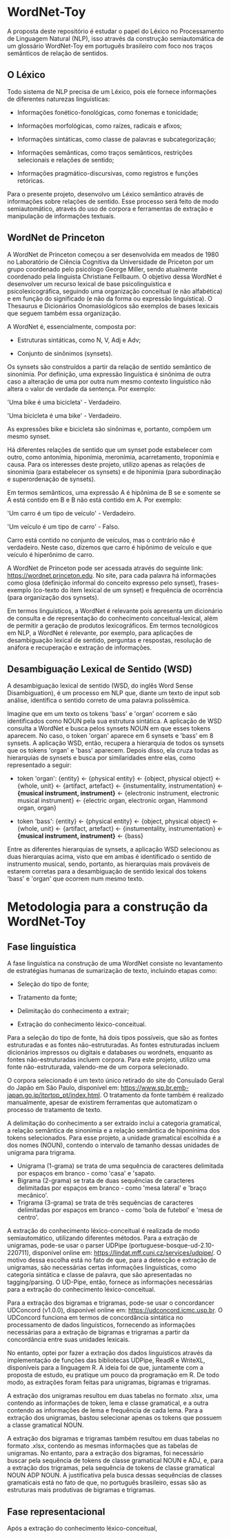 # WordNet-Toy
A proposta deste repositório é estudar o papel do Léxico no Processamento de Linguagem Natural (NLP), isso através da construção semiautomática de um glossário WordNet-Toy em português brasileiro com foco nos traços semânticos de relação de sentidos.

## O Léxico
Todo sistema de NLP precisa de um Léxico, pois ele fornece informações de diferentes naturezas linguísticas:

- Informações fonético-fonológicas, como fonemas e tonicidade;

- Informações morfológicas, como raízes, radicais e afixos;

- Informações sintáticas, como classe de palavras e subcategorização;

- Informações semânticas, como traços semânticos, restrições selecionais e relações de sentido;

- Informações pragmático-discursivas, como registros e funções retóricas.

Para o presente projeto, desenvolvo um Léxico semântico através de informações sobre relações de sentido. Esse processo será feito de modo semiautomático, através do uso de corpora e ferramentas de extração e manipulação de informações textuais.

## WordNet de Princeton
A WordNet de Princeton começou a ser desenvolvida em meados de 1980 no Laboratório de Ciência Cognitiva da Universidade de Priceton por um grupo coordenado pelo psicólogo George Miller, sendo atualmente coordenado pela linguista Christiane Fellbaum. O objetivo dessa WordNet é desenvolver um recurso lexical de base psicolinguística e psicolexicográfica, seguindo uma organização conceitual (e não alfabética) e em função do significado (e não da forma ou expressão linguística). O Thesaurus e Dicionários Onomasiológicos são exemplos de bases lexicais que seguem também essa organização.

A WordNet é, essencialmente, composta por:

- Estruturas sintáticas, como N, V, Adj e Adv;

- Conjunto de sinônimos (synsets).

Os synsets são construídos a partir da relação de sentido semântico de sinonímia. Por definição, uma expressão linguística é sinônima de outra caso a alteração de uma por outra num mesmo contexto linguístico não altera o valor de verdade da sentença. Por exemplo:

'Uma bike é uma bicicleta' - Verdadeiro.

'Uma bicicleta é uma bike' - Verdadeiro.

As expressões bike e bicicleta são sinônimas e, portanto, compõem um mesmo synset.

Há diferentes relações de sentido que um synset pode estabelecer com outro, como antonímia, hiponímia, meronímia, acarretamento, troponímia e causa. Para os interesses deste projeto, utilizo apenas as relações de sinonímia (para estabelecer os synsets) e de hiponímia (para subordinação e superordenação de synsets).

Em termos semânticos, uma expressão A é hipônima de B se e somente se A está contido em B e B não está contido em A. Por exemplo:

'Um carro é um tipo de veículo' - Verdadeiro.

'Um veículo é um tipo de carro' - Falso.

Carro está contido no conjunto de veículos, mas o contrário não é verdadeiro. Neste caso, dizemos que carro é hipônimo de veículo e que veículo é hiperônimo de carro.

A WordNet de Princeton pode ser acessada através do seguinte link: <https://wordnet.princeton.edu>. No site, para cada palavra há informações como glosa (definição informal do conceito expresso pelo synset), frases-exemplo (co-texto do item lexical de um synset) e frequência de ocorrência (para organização dos synsets).

Em termos linguísticos, a WordNet é relevante pois apresenta um dicionário de consulta e de representação do conhecimento conceitual-lexical, além de permitir a geração de produtos lexicográficos. Em termos tecnológicos em NLP, a WordNet é relevante, por exemplo, para aplicações de desambiguação lexical de sentido, perguntas e respostas, resolução de anáfora e recuperação e extração de informações.

## Desambiguação Lexical de Sentido (WSD)
A desambiguação lexical de sentido (WSD, do inglês Word Sense Disambiguation), é um processo em NLP que, diante um texto de input sob análise, identifica o sentido correto de uma palavra polissêmica.

Imagine que em um texto os tokens 'bass' e 'organ' ocorrem e são identificados como NOUN pela sua estrutura sintática. A aplicação de WSD consulta a WordNet e busca pelos synsets NOUN em que esses tokens aparecem. No caso, o token 'organ' aparece em 6 synsets e 'bass' em 8 synsets. A aplicação WSD, então, recupera a hierarquia de todos os synsets que os tokens 'organ' e 'bass' aparecem. Depois disso, ela cruza todas as hierarquias de synsets e busca por similaridades entre elas, como representado a seguir:

- token 'organ': {entity} <- {physical entity} <- {object, physical object} <- {whole, unit} <- {artifact, artefact} <- {instumentality, instrumentation} <- **{musical instrument, instrument}** <- {electronic instrument, electronic musical instrument} <- {electric organ, electronic organ, Hammond organ, organ}

- token 'bass': {entity} <- {physical entity} <- {object, physical object} <- {whole, unit} <- {artifact, artefact} <- {instumentality, instrumentation} <- **{musical instrument, instrument}** <- {bass}

Entre as diferentes hierarquias de synsets, a aplicação WSD selecionou as duas hierarquias acima, visto que em ambas é identificado o sentido de instrumento musical, sendo, portanto, as hierarquias mais prováveis de estarem corretas para a desambiguação de sentido lexical dos tokens 'bass' e 'organ' que ocorrem num mesmo texto.

# Metodologia para a construção da WordNet-Toy

## Fase linguística
A fase linguística na construção de uma WordNet consiste no levantamento de estratégias humanas de sumarização de texto, incluindo etapas como:

- Seleção do tipo de fonte;

- Tratamento da fonte;

- Delimitação do conhecimento a extrair;

- Extração do conhecimento léxico-conceitual.

Para a seleção do tipo de fonte, há dois tipos possíveis, que são as fontes estruturadas e as fontes não-estruturadas. As fontes estruturadas incluem dicionários impressos ou digitais e databases ou wordnets, enquanto as fontes não-estruturadas incluem corpora. Para este projeto, utilizo uma fonte não-estruturada, valendo-me de um corpora selecionado.

O corpora selecionado é um texto único retirado do site do Consulado Geral do Japão em São Paulo, disponível em: <https://www.sp.br.emb-japan.go.jp/itprtop_pt/index.html>. O tratamento da fonte também é realizado manualmente, apesar de existirem ferramentas que automatizam o processo de tratamento de texto.

A delimitação do conhecimento a ser extraído inclui a categoria gramatical, a relação semântica de sinonímia e a relação semântica de hiponínima dos tokens selecionados. Para esse projeto, a unidade gramatical escolhida é a dos nomes (NOUN), contendo o intervalo de tamanho dessas unidades de unigrama para trigrama.

- Unigrama (1-grama) se trata de uma sequência de caracteres delimitada por espaços em branco - como 'casa' e 'sapato.
- Bigrama (2-grama) se trata de duas sequências de caracteres delimitadas por espaços em branco - como 'mesa lateral' e 'braço mecânico'.
- Trigrama (3-grama) se trata de três sequências de caracteres delimitadas por espaços em branco - como 'bola de futebol' e 'mesa de centro'.

A extração do conhecimento léxico-conceitual é realizada de modo semiautomático, utilizando diferentes métodos. Para a extração de unigramas, pode-se usar o parser UDPipe (portuguese-bosque-ud-2.10-220711), disponível online em: <https://lindat.mff.cuni.cz/services/udpipe/>. O motivo dessa escolha está no fato de que, para a detecção e extração de unigramas, são necessárias certas informações linguísticas, como categoria sintática e classe de palavra, que são apresentadas no tagging/parsing. O UD-Pipe, então, fornece as informações necessárias para a extração do conhecimento léxico-conceitual.

Para a extração dos bigramas e trigramas, pode-se usar o concordancer UDConcord (v1.0.0), disponível online em: <https://udconcord.icmc.usp.br>. O UDConcord funciona em termos de concordância sintática no processamento de dados linguísticos, fornecendo as informações necessárias para a extração de bigramas e trigramas a partir da concordância entre suas unidades lexicais.

No entanto, optei por fazer a extração dos dados linguísticos através da implementação de funções das bibliotecas UDPipe, ReadR e WriteXL, disponíveis para a linguagem R. A ideia foi de que, juntamente com a proposta de estudo, eu pratique um pouco da programação em R. De todo modo, as extrações foram feitas para unigramas, bigramas e trigramas.

A extração dos unigramas resultou em duas tabelas no formato .xlsx, uma contendo as informações de token, lema e classe gramatical, e a outra contendo as informações de lema e frequência de cada lema. Para a extração dos unigramas, bastou selecionar apenas os tokens que possuem a classe gramatical NOUN.

A extração dos bigramas e trigramas também resultou em duas tabelas no formato .xlsx, contendo as mesmas informações que as tabelas de unigramas. No entanto, para a extração dos bigramas, foi necessário buscar pela sequência de tokens de classe gramatical NOUN e ADJ, e, para a extração dos trigramas, pela sequência de tokens de classe gramatical NOUN ADP NOUN. A justificativa pela busca dessas sequências de classes gramaticais está no fato de que, no português brasileiro, essas são as estruturas mais produtivas de bigramas e trigramas.

## Fase representacional
Após a extração do conhecimento léxico-conceitual, 
